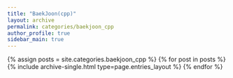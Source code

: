 ```yaml
---
title: "BaekJoon(cpp)"
layout: archive
permalink: categories/baekjoon_cpp
author_profile: true
sidebar_main: true
---
```



{% assign posts = site.categories.baekjoon_cpp %}
{% for post in posts %} {% include archive-single.html type=page.entries_layout %} {% endfor %}